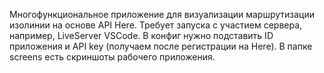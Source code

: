 Многофункциональное приложение для визуализации маршрутизации изолинии на основе API Here.
Требует запуска с участием сервера, например, LiveServer VSCode.
В конфиг нужно подставить ID приложения и API key (получаем после регистрации на Here).
В папке screens есть скриншоты рабочего приложения.
